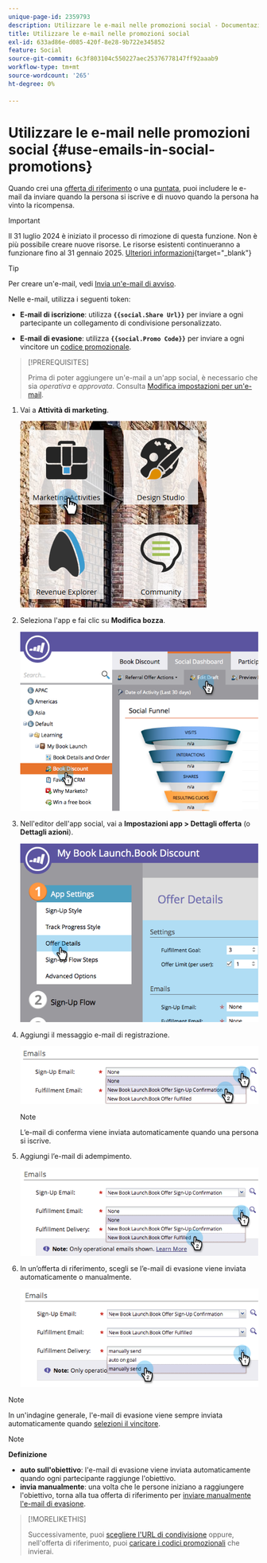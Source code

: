 ```yaml
---
unique-page-id: 2359793
description: Utilizzare le e-mail nelle promozioni social - Documentazione Marketo - Documentazione del prodotto
title: Utilizzare le e-mail nelle promozioni social
exl-id: 633ad86e-d085-420f-8e28-9b722e345852
feature: Social
source-git-commit: 6c3f803104c550227aec25376778147ff92aaab9
workflow-type: tm+mt
source-wordcount: '265'
ht-degree: 0%

---
```


# Utilizzare le e-mail nelle promozioni social {#use-emails-in-social-promotions}

Quando crei una [offerta di riferimento](/help/marketo/product-docs/demand-generation/social/referral-offers/create-a-referral-offer.md) o una [puntata](/help/marketo/product-docs/demand-generation/social/sweepstakes/create-sweepstakes.md), puoi includere le e-mail da inviare quando la persona si iscrive e di nuovo quando la persona ha vinto la ricompensa.

>[!IMPORTANT]
>
>Il 31 luglio 2024 è iniziato il processo di rimozione di questa funzione. Non è più possibile creare nuove risorse. Le risorse esistenti continueranno a funzionare fino al 31 gennaio 2025. [Ulteriori informazioni](https://nation.marketo.com/t5/employee-blogs/marketo-engage-social-features-deprecation/ba-p/351977){target="_blank"}

>[!TIP]
>
>Per creare un&#39;e-mail, vedi [Invia un&#39;e-mail di avviso](/help/marketo/getting-started/quick-wins/send-an-email.md).

Nelle e-mail, utilizza i seguenti token:

* **E-mail di iscrizione**: utilizza **`{{social.Share Url}}`** per inviare a ogni partecipante un collegamento di condivisione personalizzato.

* **E-mail di evasione**: utilizza **`{{social.Promo Code}}`** per inviare a ogni vincitore un [codice promozionale](/help/marketo/product-docs/demand-generation/social/social-functions/use-promo-codes-for-offer-fulfillment.md).

>[!PREREQUISITES]
>
>Prima di poter aggiungere un&#39;e-mail a un&#39;app social, è necessario che sia _operativa_ e _approvata_. Consulta [Modifica impostazioni per un&#39;e-mail](/help/marketo/product-docs/email-marketing/general/functions-in-the-editor/make-an-email-operational.md).

1. Vai a **Attività di marketing**.

   ![](assets/ma.png)

1. Seleziona l&#39;app e fai clic su **Modifica bozza**.

   ![](assets/image2014-9-19-16-3a12-3a33.png)

1. Nell&#39;editor dell&#39;app social, vai a **Impostazioni app > Dettagli offerta** (o **Dettagli azioni**).

   ![](assets/image2014-9-19-16-3a12-3a41.png)

1. Aggiungi il messaggio e-mail di registrazione.

   ![](assets/image2014-9-19-16-3a12-3a49.png)

   >[!NOTE]
   >
   >L’e-mail di conferma viene inviata automaticamente quando una persona si iscrive.

1. Aggiungi l’e-mail di adempimento.

   ![](assets/image2014-9-19-16-3a15-3a26.png)

1. In un’offerta di riferimento, scegli se l’e-mail di evasione viene inviata automaticamente o manualmente.

   ![](assets/image2014-9-19-16-3a15-3a36.png)

>[!NOTE]
>
>In un&#39;indagine generale, l&#39;e-mail di evasione viene sempre inviata automaticamente quando [selezioni il vincitore](/help/marketo/product-docs/demand-generation/social/sweepstakes/select-sweepstakes-winners.md).

>[!NOTE]
>
>**Definizione**
>
>* **auto sull&#39;obiettivo**: l&#39;e-mail di evasione viene inviata automaticamente quando ogni partecipante raggiunge l&#39;obiettivo.
>* **invia manualmente**: una volta che le persone iniziano a raggiungere l&#39;obiettivo, torna alla tua offerta di riferimento per [inviare manualmente l&#39;e-mail di evasione](/help/marketo/product-docs/demand-generation/social/referral-offers/send-referral-offer-fulfillment-email.md).
>

>[!MORELIKETHIS]
>
>Successivamente, puoi [scegliere l&#39;URL di condivisione](/help/marketo/product-docs/demand-generation/social/social-functions/choose-the-share-url-for-a-social-app.md) oppure, nell&#39;offerta di riferimento, puoi [caricare i codici promozionali](/help/marketo/product-docs/demand-generation/social/social-functions/use-promo-codes-for-offer-fulfillment.md) che invierai.
